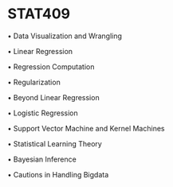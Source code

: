 # STAT409

• Data Visualization and Wrangling

• Linear Regression

• Regression Computation

• Regularization

• Beyond Linear Regression

• Logistic Regression

• Support Vector Machine and Kernel Machines

• Statistical Learning Theory

• Bayesian Inference

• Cautions in Handling Bigdata
